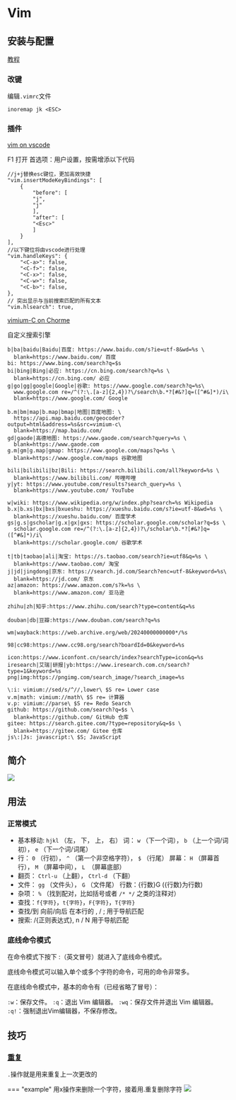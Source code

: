 # Vim

## 安装与配置
[教程](https://www.cnblogs.com/cxl-/p/15319734.html)

### 改键
编辑`.vimrc`文件
```
inoremap jk <ESC> 
```


### 插件
[vim on vscode](https://www.cnblogs.com/YunyaSir/p/15522565.html)

F1 打开 首选项：用户设置，按需增添以下代码
```
//j+j替换esc键位，更加高效快捷
"vim.insertModeKeyBindings": [
    {
        "before": [
        "j",
        "j"
        ],
        "after": [
        "<Esc>"
        ]
    }
], 
//以下键位将由vscode进行处理
"vim.handleKeys": {
    "<C-a>": false,
    "<C-f>": false,
    "<C-x>": false,
    "<C-w>": false,
    "<C-b>": false,
},
// 突出显示与当前搜索匹配的所有文本
"vim.hlsearch": true,
```

[vimium-C on Chorme]()

自定义搜索引擎
```
b|ba|baidu|Baidu|百度: https://www.baidu.com/s?ie=utf-8&wd=%s \
  blank=https://www.baidu.com/ 百度
bi: https://www.bing.com/search?q=$s
bi|bing|Bing|必应: https://cn.bing.com/search?q=%s \
  blank=https://cn.bing.com/ 必应
g|go|gg|google|Google|谷歌: https://www.google.com/search?q=%s\
  www.google.com re=/^(?:\.[a-z]{2,4})?\/search\b.*?[#&?]q=([^#&]*)/i\
  blank=https://www.google.com/ Google

b.m|bm|map|b.map|bmap|地图|百度地图: \
  https://api.map.baidu.com/geocoder?output=html&address=%s&src=vimium-c\
  blank=https://map.baidu.com/
gd|gaode|高德地图: https://www.gaode.com/search?query=%s \
  blank=https://www.gaode.com
g.m|gm|g.map|gmap: https://www.google.com/maps?q=%s \
  blank=https://www.google.com/maps 谷歌地图

bili|bilibili|bz|Bili: https://search.bilibili.com/all?keyword=%s \
  blank=https://www.bilibili.com/ 哔哩哔哩
y|yt: https://www.youtube.com/results?search_query=%s \
  blank=https://www.youtube.com/ YouTube

w|wiki: https://www.wikipedia.org/w/index.php?search=%s Wikipedia
b.x|b.xs|bx|bxs|bxueshu: https://xueshu.baidu.com/s?ie=utf-8&wd=%s \
  blank=https://xueshu.baidu.com/ 百度学术
gs|g.s|gscholar|g.x|gx|gxs: https://scholar.google.com/scholar?q=$s \
  scholar.google.com re=/^(?:\.[a-z]{2,4})?\/scholar\b.*?[#&?]q=([^#&]*)/i\
  blank=https://scholar.google.com/ 谷歌学术

t|tb|taobao|ali|淘宝: https://s.taobao.com/search?ie=utf8&q=%s \
  blank=https://www.taobao.com/ 淘宝
j|jd|jingdong|京东: https://search.jd.com/Search?enc=utf-8&keyword=%s\
  blank=https://jd.com/ 京东
az|amazon: https://www.amazon.com/s?k=%s \
  blank=https://www.amazon.com/ 亚马逊

zhihu|zh|知乎:https://www.zhihu.com/search?type=content&q=%s

douban|db|豆瓣:https://www.douban.com/search?q=%s

wm|wayback:https://web.archive.org/web/20240000000000*/%s

98|cc98:https://www.cc98.org/search?boardId=0&keyword=%s

icon:https://www.iconfont.cn/search/index?searchType=icon&q=%s
iresearch|艾瑞|研报|yb:https://www.iresearch.com.cn/search?type=1&keyword=%s
png|img:https://pngimg.com/search_image/?search_image=%s

\:i: vimium://sed/s/^//,lower\ $S re= Lower case
v.m|math: vimium://math\ $S re= 计算器
v.p: vimium://parse\ $S re= Redo Search
github: https://github.com/search?q=$s \
  blank=https://github.com/ GitHub 仓库
gitee: https://search.gitee.com/?type=repository&q=$s \
  blank=https://gitee.com/ Gitee 仓库
js\:|Js: javascript:\ $S; JavaScript
```

## 简介


![](https://philfan-pic.oss-cn-beijing.aliyuncs.com/web_pic/Tools__Efficiency__assets__vim.assets__20240706181314.webp)

## 用法

### 正常模式

- 基本移动: `hjkl` （左， 下， 上， 右）
词： `w` （下一个词）， `b` （上一个词/词初）， `e` （下一个词/词尾）
- 行： `0` （行初）， `^` （第一个非空格字符）， `$` （行尾）
屏幕： `H` （屏幕首行）， `M` （屏幕中间）， `L `（屏幕底部）
- 翻页： `Ctrl-u` （上翻）， `Ctrl-d` （下翻）
- 文件： `gg` （文件头）， `G` （文件尾）
行数：{行数}G ({行数}为行数)
- 杂项： `%` （找到配对，比如括号或者 `/* */` 之类的注释对）
- 查找：`f{字符}`，`t{字符}`，`F{字符}`，`T{字符}`
- 查找/到 向前/向后 在本行的
, / ; 用于导航匹配
- 搜索: /{正则表达式}, n / N 用于导航匹配

### 底线命令模式

在命令模式下按下 :（英文冒号）就进入了底线命令模式。

底线命令模式可以输入单个或多个字符的命令，可用的命令非常多。

在底线命令模式中，基本的命令有（已经省略了冒号）：

`:w`：保存文件。
`:q`：退出 Vim 编辑器。
`:wq`：保存文件并退出 Vim 编辑器。
`:q!`：强制退出Vim编辑器，不保存修改。


## 技巧

### [重复](https://blog.csdn.net/ii1245712564/article/details/46496347)

`.`操作就是用来重复上一次更改的

=== "example"
    用x操作来删除一个字符，接着用.重复删除字符
    ![](https://img-blog.csdn.net/20150614230108127)
